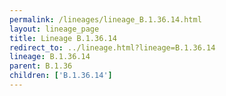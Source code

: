 ```yaml
---
permalink: /lineages/lineage_B.1.36.14.html
layout: lineage_page
title: Lineage B.1.36.14
redirect_to: ../lineage.html?lineage=B.1.36.14
lineage: B.1.36.14
parent: B.1.36
children: ['B.1.36.14']
---
```

